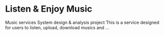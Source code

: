 # Listen & Enjoy Music
Music services
System design & analysis project 
This is a service designed for users to listen, upload, download musics and ...
